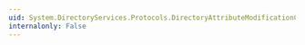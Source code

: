 ```yaml
---
uid: System.DirectoryServices.Protocols.DirectoryAttributeModificationCollection.#ctor
internalonly: False
---
```

